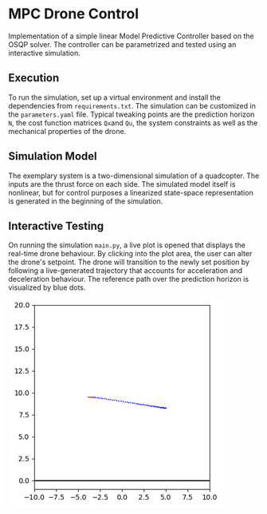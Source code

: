 # MPC Drone Control

Implementation of a simple linear Model Predictive Controller based on the OSQP solver. The controller can be parametrized and tested using an interactive simulation.

## Execution

To run the simulation, set up a virtual environment and install the dependencies from ```requirements.txt```. The simulation can be customized in the ```parameters.yaml``` file. Typical tweaking points are the prediction horizon ```N```, the cost function matrices ```Qx```and ```Qu```, the system constraints as well as the mechanical properties of the drone.

## Simulation Model

The exemplary system is a two-dimensional simulation of a quadcopter. The inputs are the thrust force on each side. The simulated model itself is nonlinear, but for control purposes a linearized state-space representation is generated in the beginning of the simulation.

## Interactive Testing

On running the simulation ```main.py```, a live plot is opened that displays the real-time drone behaviour. By clicking into the plot area, the user can alter the drone's setpoint. The drone will transition to the newly set position by following a live-generated trajectory that accounts for acceleration and deceleration behaviour. The reference path over the prediction horizon is visualized by blue dots.

![Interactive Simulation](images/simulation.PNG)
